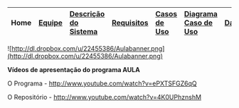 | **Home** |<a href='http://code.google.com/p/aula/wiki/Equipe_do_Sistema'>Equipe</a> |<a href='http://code.google.com/p/aula/wiki/Descricao_do_Sistema'>Descrição do Sistema</a>|<a href='http://code.google.com/p/aula/wiki/Especificacao_de_Requisitos'>Requisitos</a>|<a href='http://code.google.com/p/aula/wiki/Casos_de_Uso'>Casos de Uso</a>|<a href='http://code.google.com/p/aula/wiki/Diagrama_UC'>Diagrama Caso de Uso</a>|<a href='http://code.google.com/p/aula/wiki/Database'>Database</a>|
|:---------|:-------------------------------------------------------------------------|:-----------------------------------------------------------------------------------------|:--------------------------------------------------------------------------------------|:-------------------------------------------------------------------------|:--------------------------------------------------------------------------------|:-----------------------------------------------------------------|

![http://dl.dropbox.com/u/22455386/Aulabanner.png](http://dl.dropbox.com/u/22455386/Aulabanner.png)

**Vídeos de apresentação do programa AULA**

O Programa - http://www.youtube.com/watch?v=ePXTSFGZ6qQ

O Repositório - http://www.youtube.com/watch?v=4K0UPhznshM
